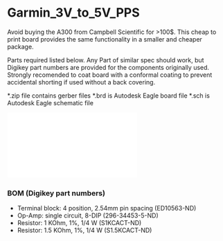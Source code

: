 # Garmin_3V_to_5V_PPS
Avoid buying the A300 from Campbell Scientific for >100$. This cheap to print board provides the same functionality in a smaller and cheaper package.

Parts required listed below. Any Part of similar spec should work, but Digikey part numbers are provided for the components originally used. Strongly recomended to coat board with a conformal coating to prevent accidental shorting if used without a back covering.

*.zip file contains gerber files
*.brd is Autodesk Eagle board file
*.sch is Autodesk Eagle schematic file

![Schematic](V1_DIL.pdf)

### BOM (Digikey part numbers)
- Terminal block: 4 position, 2.54mm pin spacing (ED10563-ND)
- Op-Amp: single circuit, 8-DIP (296-34453-5-ND) 
- Resistor: 1 KOhm, 1%, 1/4 W (S1KCACT-ND)
- Resistor: 1.5 KOhm, 1%, 1/4 W (S1.5KCACT-ND)

